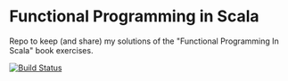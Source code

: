 # Functional Programming in Scala

Repo to keep (and share) my solutions of the "Functional Programming In Scala" book exercises.

[![Build Status](https://travis-ci.org/jlncrnt/fp-in-scala-exercises.svg?branch=master)](https://travis-ci.org/jlncrnt/fp-in-scala-exercises)

